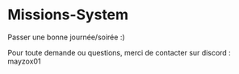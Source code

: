 # Missions-System

Passer une bonne journée/soirée :) 

Pour toute demande ou questions, merci de contacter sur discord : mayzox01
